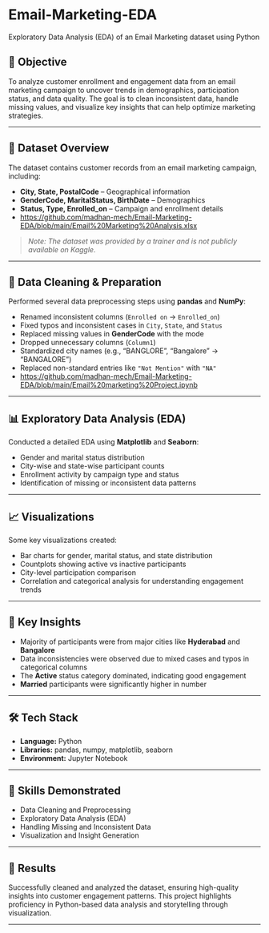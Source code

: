 # Email-Marketing-EDA
Exploratory Data Analysis (EDA) of an Email Marketing dataset using Python
## 🎯 Objective
To analyze customer enrollment and engagement data from an email marketing campaign to uncover trends in demographics, participation status, and data quality. The goal is to clean inconsistent data, handle missing values, and visualize key insights that can help optimize marketing strategies.

---

## 📂 Dataset Overview
The dataset contains customer records from an email marketing campaign, including:
- **City, State, PostalCode** – Geographical information  
- **GenderCode, MaritalStatus, BirthDate** – Demographics  
- **Status, Type, Enrolled_on** – Campaign and enrollment details
- https://github.com/madhan-mech/Email-Marketing-EDA/blob/main/Email%20Marketing%20Analysis.xlsx

> *Note: The dataset was provided by a trainer and is not publicly available on Kaggle.*

---

## 🧹 Data Cleaning & Preparation
Performed several data preprocessing steps using **pandas** and **NumPy**:
- Renamed inconsistent columns (`Enrolled on` → `Enrolled_on`)
- Fixed typos and inconsistent cases in `City`, `State`, and `Status`
- Replaced missing values in **GenderCode** with the mode
- Dropped unnecessary columns (`Column1`)
- Standardized city names (e.g., “BANGLORE”, “Bangalore” → “BANGALORE”)
- Replaced non-standard entries like `"Not Mention"` with `"NA"`
- https://github.com/madhan-mech/Email-Marketing-EDA/blob/main/Email%20marketing%20Project.ipynb

---

## 📊 Exploratory Data Analysis (EDA)
Conducted a detailed EDA using **Matplotlib** and **Seaborn**:
- Gender and marital status distribution  
- City-wise and state-wise participant counts  
- Enrollment activity by campaign type and status  
- Identification of missing or inconsistent data patterns  

---

## 📈 Visualizations
Some key visualizations created:
- Bar charts for gender, marital status, and state distribution  
- Countplots showing active vs inactive participants  
- City-level participation comparison  
- Correlation and categorical analysis for understanding engagement trends  

---

## 🧠 Key Insights
- Majority of participants were from major cities like **Hyderabad** and **Bangalore**  
- Data inconsistencies were observed due to mixed cases and typos in categorical columns  
- The **Active** status category dominated, indicating good engagement  
- **Married** participants were significantly higher in number  

---

## 🛠️ Tech Stack
- **Language:** Python  
- **Libraries:** pandas, numpy, matplotlib, seaborn  
- **Environment:** Jupyter Notebook  

---

## 🧩 Skills Demonstrated
- Data Cleaning and Preprocessing  
- Exploratory Data Analysis (EDA)  
- Handling Missing and Inconsistent Data  
- Visualization and Insight Generation  

---

## 📄 Results
Successfully cleaned and analyzed the dataset, ensuring high-quality insights into customer engagement patterns. This project highlights proficiency in Python-based data analysis and storytelling through visualization.

---


